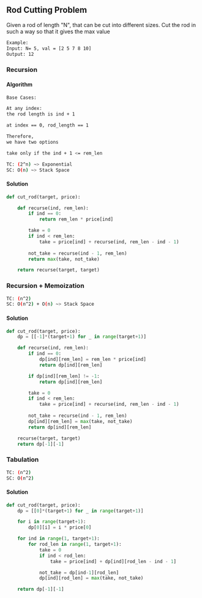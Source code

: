 ## Rod Cutting Problem

Given a rod of length "N", that can be cut into different sizes.
Cut the rod in such a way so that it gives the max value

```bash
Example:
Input: N= 5, val = [2 5 7 8 10]
Output: 12
```

### Recursion

#### Algorithm
```bash
Base Cases:

At any index:
the rod length is ind + 1

at index == 0, rod_length == 1

Therefore,
we have two options

take only if the ind + 1 <= rem_len
```
```bash
TC: (2^n) ~> Exponential 
SC: O(n) ~> Stack Space
```

#### Solution
```python
def cut_rod(target, price):

    def recurse(ind, rem_len):
        if ind == 0:
            return rem_len * price[ind]

        take = 0
        if ind < rem_len:
            take = price[ind] + recurse(ind, rem_len - ind - 1)
        
        not_take = recurse(ind - 1, rem_len)
        return max(take, not_take)

    return recurse(target, target)
```


### Recursion + Memoization
```bash
TC: (n^2) 
SC: O(n^2) + O(n) ~> Stack Space
```

#### Solution
```python
def cut_rod(target, price):
    dp = [[-1]*(target+1) for _ in range(target+1)]

    def recurse(ind, rem_len):
        if ind == 0:
            dp[ind][rem_len] = rem_len * price[ind]
            return dp[ind][rem_len]

        if dp[ind][rem_len] != -1:
            return dp[ind][rem_len]

        take = 0
        if ind < rem_len:
            take = price[ind] + recurse(ind, rem_len - ind - 1)
        
        not_take = recurse(ind - 1, rem_len)
        dp[ind][rem_len] = max(take, not_take)
        return dp[ind][rem_len]

    recurse(target, target)
    return dp[-1][-1]
```


### Tabulation
```bash
TC: (n^2) 
SC: O(n^2)
```

#### Solution
```python
def cut_rod(target, price):
    dp = [[0]*(target+1) for _ in range(target+1)]

    for i in range(target+1):
        dp[0][i] = i * price[0]

    for ind in range(1, target+1):
        for rod_len in range(1, target+1):
            take = 0
            if ind < rod_len:
                take = price[ind] + dp[ind][rod_len - ind - 1]

            not_take = dp[ind-1][rod_len]
            dp[ind][rod_len] = max(take, not_take)

    return dp[-1][-1]
```

